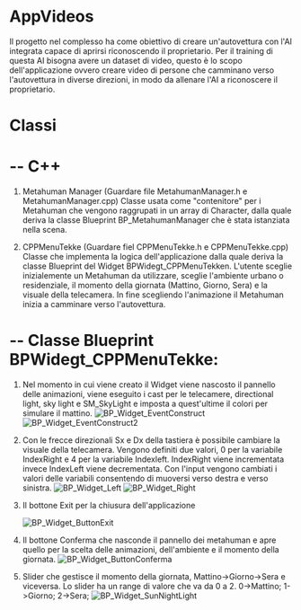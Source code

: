 # AppVideos
Il progetto nel complesso ha come obiettivo di creare un'autovettura con l'AI integrata capace di aprirsi riconoscendo il proprietario.
Per il training di questa AI bisogna avere un dataset di video, questo è lo scopo dell'applicazione ovvero creare video di persone che camminano
verso l'autovettura in diverse direzioni, in modo da allenare l'AI a riconoscere il proprietario.

# Classi
#  -- C++
1. Metahuman Manager (Guardare file MetahumanManager.h e MetahumanManager.cpp)
   Classe usata come "contenitore" per i Metahuman che vengono raggrupati in un array di Character, dalla quale deriva la classe Blueprint
   BP_MetahumanManager che è stata istanziata nella scena.
   
3. CPPMenuTekke (Guardare fiel CPPMenuTekke.h e CPPMenuTekke.cpp)
   Classe che implementa la logica dell'applicazione dalla quale deriva la classe Blueprint del Widget BPWidegt_CPPMenuTekken.
   L'utente sceglie inizialemente un Metahuman da utilizzare, sceglie l'ambiente urbano o residenziale, il momento della giornata (Mattino, Giorno, Sera)
   e la visuale della telecamera. In fine scegliendo l'animazione il Metahuman inizia a camminare verso l'autovettura.  

#  -- Classe Blueprint BPWidegt_CPPMenuTekke:
1. Nel momento in cui viene creato il Widget viene nascosto il pannello delle animazioni,
   viene eseguito i cast per le telecamere, directional light, sky light e SM_SkyLight e imposta
   a quest'ultime il colori per simulare il mattino.
![BP_Widget_EventConstruct](https://github.com/user-attachments/assets/c69eaf18-433e-4383-aa65-d33e850ea8fe)
![BP_Widget_EventConstruct2](https://github.com/user-attachments/assets/e7ea8a98-0b6c-4128-a1b0-37636506f1cf)

1. Con le frecce direzionali Sx e Dx della tastiera è possibile cambiare la visuale della telecamera.
   Vengono definiti due valori, 0 per la variabile IndexRight e 4 per la variabile Indexleft.
   IndexRight viene incrementata invece IndexLeft viene decrementata. Con l'input vengono cambiati i valori delle variabili
   consentendo di muoversi verso destra e verso sinistra.
![BP_Widget_Left](https://github.com/user-attachments/assets/2b2ede9e-20d3-4850-9628-0460d0875045)
![BP_Widget_Right](https://github.com/user-attachments/assets/a8168176-17e3-41ce-9fdd-5bcf5ef5d240)

3. Il bottone Exit per la chiusura dell'applicazione

   ![BP_Widget_ButtonExit](https://github.com/user-attachments/assets/29ddca9c-b660-4c99-bff3-1e77e63754c9)

5. Il bottone Conferma che nasconde il pannello dei metahuman e apre quello per la scelta delle animazioni,
   dell'ambiente e il momento della giornata.
![BP_Widget_ButtonConferma](https://github.com/user-attachments/assets/83a7ec20-d72d-43f8-9281-f86773c39a26)

6. Slider che gestisce il momento della giornata, Mattino->Giorno->Sera e viceversa.
   Lo slider ha un range di valore che va da 0 a 2. 0->Mattino; 1->Giorno; 2->Sera;
![BP_Widget_SunNightLight](https://github.com/user-attachments/assets/ed18615c-09a6-4f62-a46f-9014b21bacba)




